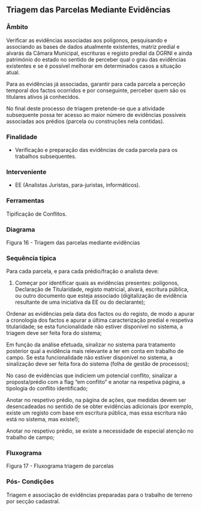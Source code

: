 ## Triagem das Parcelas Mediante Evidências

### Âmbito

Verificar as evidências associadas aos polígonos, pesquisando e associando as bases de dados atualmente existentes, matriz predial e alvarás da Câmara Municipal, escrituras e registo predial da DGRNI e ainda património do estado no sentido de perceber qual o grau das evidências existentes e se é possível melhorar em determinados casos a situação atual.

Para as evidências já associadas, garantir para cada parcela a perceção temporal dos factos ocorridos e por conseguinte, perceber quem são os titulares ativos já conhecidos.

No final deste processo de triagem pretende-se que a atividade subsequente possa ter acesso ao maior número de evidências possíveis associadas aos prédios \(parcela ou construções nela contidas\).

### Finalidade

* Verificação e preparação das evidências de cada parcela para os trabalhos subsequentes.

### Interveniente

* EE \(Analistas Juristas, para-juristas, informáticos\).

### Ferramentas

Tipificação de Conflitos.

### Diagrama

Figura 16 - Triagem das parcelas mediante evidências

### Sequência típica

Para cada parcela, e para cada prédio/fração o analista deve:

1. Começar por identificar quais as evidências presentes: polígonos, Declaração de Titularidade, registo matricial, alvará, escritura pública, ou outro documento que esteja associado \(digitalização de evidência resultante de uma iniciativa da EE ou do declarante\);

Ordenar as evidências pela data dos factos ou do registo, de modo a apurar a cronologia dos factos e apurar a última caracterização predial e respetiva titularidade; se esta funcionalidade não estiver disponível no sistema, a triagem deve ser feita fora do sistema;

Em função da análise efetuada, sinalizar no sistema para tratamento posterior qual a evidência mais relevante a ter em conta em trabalho de campo. Se esta funcionalidade não estiver disponível no sistema, a sinalização deve ser feita fora do sistema \(folha de gestão de processos\);

No caso de evidências que indiciem um potencial conflito, sinalizar a proposta/prédio com a flag “em conflito” e anotar na respetiva página, a tipologia do conflito identificado;

Anotar no respetivo prédio, na página de ações, que medidas devem ser desencadeadas no sentido de se obter evidências adicionais \(por exemplo, existe um registo com base em escritura pública, mas essa escritura não está no sistema, mas existe!\);

Anotar no respetivo prédio, se existe a necessidade de especial atenção no trabalho de campo;

### Fluxograma

Figura 17 - Fluxograma triagem de parcelas

### Pós- Condições

Triagem e associação de evidências preparadas para o trabalho de terreno por secção cadastral.

